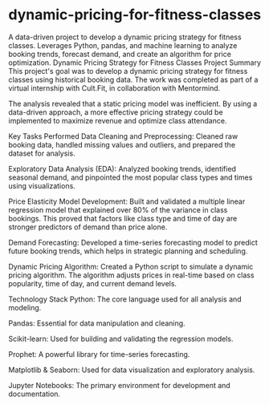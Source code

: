 # dynamic-pricing-for-fitness-classes
A data-driven project to develop a dynamic pricing strategy for fitness classes. Leverages Python, pandas, and machine learning to analyze booking trends, forecast demand, and create an algorithm for price optimization.
Dynamic Pricing Strategy for Fitness Classes
Project Summary
This project's goal was to develop a dynamic pricing strategy for fitness classes using historical booking data. The work was completed as part of a virtual internship with Cult.Fit, in collaboration with Mentormind.

The analysis revealed that a static pricing model was inefficient. By using a data-driven approach, a more effective pricing strategy could be implemented to maximize revenue and optimize class attendance.

Key Tasks Performed
Data Cleaning and Preprocessing: Cleaned raw booking data, handled missing values and outliers, and prepared the dataset for analysis.

Exploratory Data Analysis (EDA): Analyzed booking trends, identified seasonal demand, and pinpointed the most popular class types and times using visualizations.

Price Elasticity Model Development: Built and validated a multiple linear regression model that explained over 80% of the variance in class bookings. This proved that factors like class type and time of day are stronger predictors of demand than price alone.

Demand Forecasting: Developed a time-series forecasting model to predict future booking trends, which helps in strategic planning and scheduling.

Dynamic Pricing Algorithm: Created a Python script to simulate a dynamic pricing algorithm. The algorithm adjusts prices in real-time based on class popularity, time of day, and current demand levels.

Technology Stack
Python: The core language used for all analysis and modeling.

Pandas: Essential for data manipulation and cleaning.

Scikit-learn: Used for building and validating the regression models.

Prophet: A powerful library for time-series forecasting.

Matplotlib & Seaborn: Used for data visualization and exploratory analysis.

Jupyter Notebooks: The primary environment for development and documentation.
